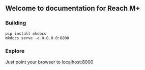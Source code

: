 ## Welcome to documentation for Reach M+

### Building

```
pip install mkdocs
mkdocs serve -a 0.0.0.0:8000
```

### Explore

Just point your browser to localhost:8000
